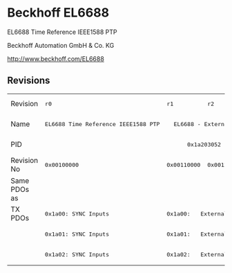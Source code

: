 # Beckhoff EL6688

EL6688 Time Reference IEEE1588 PTP

Beckhoff Automation GmbH & Co. KG

http://www.beckhoff.com/EL6688

## Revisions
<table>
<tr >
<td>Revision</td>
<td><pre>r0</pre></td>
<td><pre>r1</pre></td>
<td><pre>r2</pre></td>
<td><pre>r3</pre></td>
<td><pre>r4</pre></td>
<td><pre>r6</pre></td>
</tr>
<tr >
<td>Name</td>
<td><pre>EL6688 Time Reference IEEE1588 PTP</pre></td>
<td colspan=5 align="center"><pre>EL6688 - External Synchronisation Interface (IEEE1588)</pre></td>
</tr>
<tr >
<td>PID</td>
<td colspan=6 align="center"><pre>0x1a203052</pre></td>
</tr>
<tr >
<td>Revision No</td>
<td><pre>0x00100000</pre></td>
<td><pre>0x00110000</pre></td>
<td><pre>0x00120000</pre></td>
<td><pre>0x00130000</pre></td>
<td><pre>0x00140000</pre></td>
<td><pre>0x00160000</pre></td>
</tr>
<tr >
<td>Same PDOs as</td>
<td colspan=6 align="center"><pre></pre></td>
</tr>
<tr class="txpdo pdosection">
<td rowspan=3 valign=top>TX PDOs</td>
<td><pre>0x1a00: SYNC Inputs</pre></td>
<td colspan=5 align="left"><pre>0x1a00:   External Sync</pre></td>
<td></td>
</tr>
<tr class="txpdo pdosection">
<td><pre>0x1a01: SYNC Inputs</pre></td>
<td colspan=5 align="left"><pre>0x1a01:   External Sync (32 Bit)</pre></td>
</tr>
<tr class="txpdo pdosection">
<td><pre>0x1a02: SYNC Inputs</pre></td>
<td colspan=5 align="left"><pre>0x1a02:   External Sync Compact</pre></td>
</tr>
</table>
